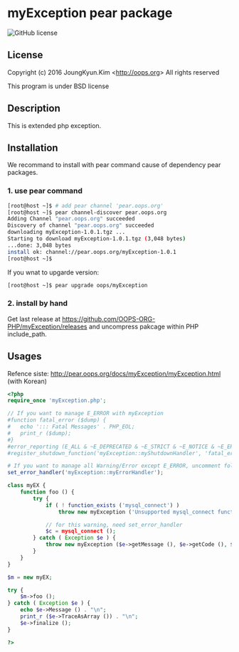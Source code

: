 # myException pear package
![GitHub license](https://img.shields.io/badge/license-BSD-blue.svg)

## License

Copyright (c) 2016 JoungKyun.Kim &lt;http://oops.org&gt; All rights reserved

This program is under BSD license

## Description

This is extended php exception.

## Installation

We recommand to install with pear command cause of dependency pear packages.

### 1. use pear command

```bash
[root@host ~]$ # add pear channel 'pear.oops.org'
[root@host ~]$ pear channel-discover pear.oops.org
Adding Channel "pear.oops.org" succeeded
Discovery of channel "pear.oops.org" succeeded
downloading myException-1.0.1.tgz ...
Starting to download myException-1.0.1.tgz (3,048 bytes)
...done: 3,048 bytes
install ok: channel://pear.oops.org/myException-1.0.1
[root@host ~]$
```

If you wnat to upgarde version:

```bash
[root@host ~]$ pear upgrade oops/myException
```


### 2. install by hand

Get last release at https://github.com/OOPS-ORG-PHP/myException/releases and uncompress pakcage within PHP include_path.


## Usages

Refence siste: http://pear.oops.org/docs/myException/myException.html (with Korean)

```php
<?php
require_once 'myException.php';

// If you want to manage E_ERROR with myException
#function fatal_error ($dump) {
#   echo '::: Fatal Messages' . PHP_EOL;
#   print_r ($dump);
#}
#error_reporting (E_ALL & ~E_DEPRECATED & ~E_STRICT & ~E_NOTICE & ~E_ERROR);
#register_shutdown_function('myException::myShutdownHandler', 'fatal_error');

# If you want to manage all Warning/Error except E_ERROR, uncomment follow line.
set_error_handler('myException::myErrorHandler');

class myEX {
    function foo () {
        try {
            if ( ! function_exists ('mysql_connect') )
                throw new myException ('Unsupported mysql_connect function', E_USER_ERROR);

			// for this warning, need set_error_handler
            $c = mysql_connect ();
        } catch ( Exception $e ) {
            throw new myException ($e->getMessage (), $e->getCode (), $e);
        }
    }
}

$m = new myEX;

try {
    $m->foo ();
} catch ( Exception $e ) {
    echo $e->Message () . "\n";
    print_r ($e->TraceAsArray ()) . "\n";
    $e->finalize ();
}

?>
```
